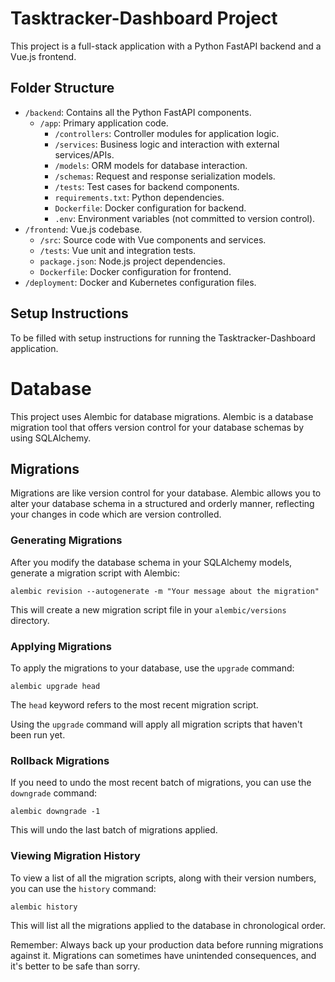 # Tasktracker-Dashboard Project

This project is a full-stack application with a Python FastAPI backend and a Vue.js frontend.

## Folder Structure

- `/backend`: Contains all the Python FastAPI components.
  - `/app`: Primary application code.
    - `/controllers`: Controller modules for application logic.
    - `/services`: Business logic and interaction with external services/APIs.
    - `/models`: ORM models for database interaction.
    - `/schemas`: Request and response serialization models.
    - `/tests`: Test cases for backend components.
    - `requirements.txt`: Python dependencies.
    - `Dockerfile`: Docker configuration for backend.
    - `.env`: Environment variables (not committed to version control).
- `/frontend`: Vue.js codebase.
  - `/src`: Source code with Vue components and services.
  - `/tests`: Vue unit and integration tests.
  - `package.json`: Node.js project dependencies.
  - `Dockerfile`: Docker configuration for frontend.
- `/deployment`: Docker and Kubernetes configuration files.

## Setup Instructions

To be filled with setup instructions for running the Tasktracker-Dashboard application.


# Database

This project uses Alembic for database migrations. Alembic is a database migration tool that offers version control for your database schemas by using SQLAlchemy. 

## Migrations

Migrations are like version control for your database. Alembic allows you to alter your database schema in a structured and orderly manner, reflecting your changes in code which are version controlled.

### Generating Migrations

After you modify the database schema in your SQLAlchemy models, generate a migration script with Alembic:
```SHELL
alembic revision --autogenerate -m "Your message about the migration"
```

This will create a new migration script file in your `alembic/versions` directory.

### Applying Migrations

To apply the migrations to your database, use the `upgrade` command:
```SHELL
alembic upgrade head
```

The `head` keyword refers to the most recent migration script. 

Using the `upgrade` command will apply all migration scripts that haven't been run yet.

### Rollback Migrations

If you need to undo the most recent batch of migrations, you can use the `downgrade` command:

```SHELL
alembic downgrade -1
```

This will undo the last batch of migrations applied.

### Viewing Migration History

To view a list of all the migration scripts, along with their version numbers, you can use the `history` command:
```SHELL
alembic history
```

This will list all the migrations applied to the database in chronological order.

Remember: Always back up your production data before running migrations against it. Migrations can sometimes have unintended consequences, and it's better to be safe than sorry.